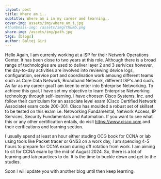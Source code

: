 ```yaml
---
layout: post
title: Where am i..
subtitle: Where am i in my career and learning..
cover-img: assets/img/where_am_i.jpg
#thumbnail-img: /assets/img/thumb.png
share-img: /assets/img/path.jpg
tags: [blogs]
author: Baltej Giri
---
```


Hello Again, I am currenly working at a ISP for their Network Operations Center. It has been close to two years at this role. Although there is a broad range of technologies are used to deliver layer 2 and 3 serivices however, the day-to-day activities are involved into reviewing device logs, configuration, service port and coordination work amoung different teams such as Core Data Network, Broadband Network, different ISP's and such. As far as my career goal I am keen to enter into Enterprise Networking. To achieve this goal, I have set my objective to learn Enterprise Networking technology through self-learning. I have choosen Cisco Systems, Inc. and follow their curriculam for an associate level exam (Cisco Certified Network Associate) exam code 200-301. Cisco has moulded a robust set of skillset to be tested on this exam i.e. Networking Fundamental, Network Access, IP Services, Security Fundamentals and Automation. If you want to see what this or any other certification entails, do visit <https://www.cisco.com> and their cerifications and learning section.

I usually spend at least an hour either studing OCG book for CCNA or lab using tools like Packet tracer or GNS3 on a work day, I am spending 4-5 hours to prepare for CCNA exam during off rotation from work. I am aiming to sit for CCNA exam by the mid of August 2024. So, there is a lot of learning and lab practices to do. It is the time to buckle down and get to the studies.

Soon I will update you with another blog until then keep learning.